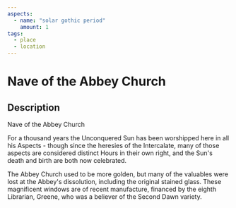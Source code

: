 ```yaml
---
aspects: 
  - name: "solar gothic period"
    amount: 1
tags:
  - place
  - location
---
```


# Nave of the Abbey Church

## Description
Nave of the Abbey Church

For a thousand years the Unconquered Sun has been worshipped here in all his Aspects - though since the heresies of the Intercalate, many of those aspects are considered distinct Hours in their own right, and the Sun's death and birth are both now celebrated.

The Abbey Church used to be more golden, but many of the valuables were lost at the Abbey's dissolution, including the original stained glass. These magnificent windows are of recent manufacture, financed by the eighth Librarian, Greene, who was a believer of the Second Dawn variety.